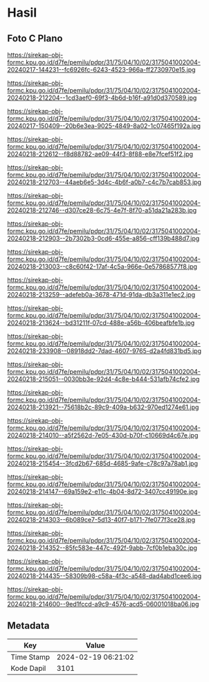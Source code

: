 # Hasil

## Foto C Plano

https://sirekap-obj-formc.kpu.go.id/d7fe/pemilu/pdpr/31/75/04/10/02/3175041002004-20240217-144231--fc6926fc-6243-4523-966a-ff2730970e15.jpg

https://sirekap-obj-formc.kpu.go.id/d7fe/pemilu/pdpr/31/75/04/10/02/3175041002004-20240218-212204--1cd3aef0-69f3-4b6d-b16f-a91d0d370589.jpg

https://sirekap-obj-formc.kpu.go.id/d7fe/pemilu/pdpr/31/75/04/10/02/3175041002004-20240217-150409--20b6e3ea-9025-4849-8a02-1c07465f192a.jpg

https://sirekap-obj-formc.kpu.go.id/d7fe/pemilu/pdpr/31/75/04/10/02/3175041002004-20240218-212612--f8d88782-ae09-44f3-8f88-e8e7fcef51f2.jpg

https://sirekap-obj-formc.kpu.go.id/d7fe/pemilu/pdpr/31/75/04/10/02/3175041002004-20240218-212703--44aeb6e5-3d4c-4b6f-a0b7-c4c7b7cab853.jpg

https://sirekap-obj-formc.kpu.go.id/d7fe/pemilu/pdpr/31/75/04/10/02/3175041002004-20240218-212746--d307ce28-6c75-4e7f-8f70-a51da21a283b.jpg

https://sirekap-obj-formc.kpu.go.id/d7fe/pemilu/pdpr/31/75/04/10/02/3175041002004-20240218-212903--2b7302b3-0cd6-455e-a856-cff139b488d7.jpg

https://sirekap-obj-formc.kpu.go.id/d7fe/pemilu/pdpr/31/75/04/10/02/3175041002004-20240218-213003--c8c60f42-17af-4c5a-966e-0e57868577f8.jpg

https://sirekap-obj-formc.kpu.go.id/d7fe/pemilu/pdpr/31/75/04/10/02/3175041002004-20240218-213259--adefeb0a-3678-471d-91da-db3a311e1ec2.jpg

https://sirekap-obj-formc.kpu.go.id/d7fe/pemilu/pdpr/31/75/04/10/02/3175041002004-20240218-213624--bd31211f-07cd-488e-a56b-406beafbfe1b.jpg

https://sirekap-obj-formc.kpu.go.id/d7fe/pemilu/pdpr/31/75/04/10/02/3175041002004-20240218-233908--08918dd2-7dad-4607-9765-d2a4fd831bd5.jpg

https://sirekap-obj-formc.kpu.go.id/d7fe/pemilu/pdpr/31/75/04/10/02/3175041002004-20240218-215051--0030bb3e-92d4-4c8e-b444-531afb74cfe2.jpg

https://sirekap-obj-formc.kpu.go.id/d7fe/pemilu/pdpr/31/75/04/10/02/3175041002004-20240218-213921--75618b2c-89c9-409a-b632-970ed1274e61.jpg

https://sirekap-obj-formc.kpu.go.id/d7fe/pemilu/pdpr/31/75/04/10/02/3175041002004-20240218-214010--a5f2562d-7e05-430d-b70f-c10669d4c67e.jpg

https://sirekap-obj-formc.kpu.go.id/d7fe/pemilu/pdpr/31/75/04/10/02/3175041002004-20240218-215454--3fcd2b67-685d-4685-9afe-c78c97a78ab1.jpg

https://sirekap-obj-formc.kpu.go.id/d7fe/pemilu/pdpr/31/75/04/10/02/3175041002004-20240218-214147--69a159e2-e11c-4b04-8d72-3407cc49190e.jpg

https://sirekap-obj-formc.kpu.go.id/d7fe/pemilu/pdpr/31/75/04/10/02/3175041002004-20240218-214303--6b089ce7-5d13-40f7-b171-7fe077f3ce28.jpg

https://sirekap-obj-formc.kpu.go.id/d7fe/pemilu/pdpr/31/75/04/10/02/3175041002004-20240218-214352--85fc583e-447c-492f-9abb-7cf0b1eba30c.jpg

https://sirekap-obj-formc.kpu.go.id/d7fe/pemilu/pdpr/31/75/04/10/02/3175041002004-20240218-214435--58309b98-c58a-4f3c-a548-dad4abd1cee6.jpg

https://sirekap-obj-formc.kpu.go.id/d7fe/pemilu/pdpr/31/75/04/10/02/3175041002004-20240218-214600--9ed1fccd-a9c9-4576-acd5-06001018ba06.jpg


## Metadata

| Key        | Value               |
| ---------- | ------------------- |
| Time Stamp | 2024-02-19 06:21:02 |
| Kode Dapil | 3101                |



